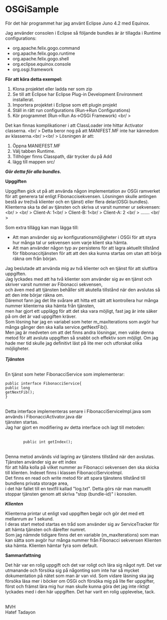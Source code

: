 

OSGiSample
==========

För det här programmet har jag använt Eclipse Juno 4.2 med Equinox.


Jag använder consolen i Eclipse så följande bundles är är tillagda i Runtime configurations:
<ul>
  <li>org.apache.felix.gogo.command</li>
  <li>org.apache.felix.gogo.runtime</li>
  <li>org.apache.felix.gogo.shell</li>
  <li>org.eclipse.equinox.console</li>
  <li>org.osgi.framework</li>
</ul>

<strong>För att köra detta exempel:</strong>

1. Klona projektet eller ladda ner som zip
2. Se till att Eclipse har Eclipse Plug-in Development Environment installerat.
3. Importera projektet i Eclipse som ett plugin projekt
4. Ställ in rätt run configurations (Run->Run Configurations)
5. Kör programmet (Run->Run As->OSGi Framework)
<br/ >


Det kan finnas komplikationer i att ClassLoader inte hittar Activator classerna. <br/ >
Detta beror nog på att MANIFEST.MF inte har kännedom av klasserna.<br/ ><br/ >
Lösningen är att:

1. Öppna MANIEFEST.MF
2. Välj tabben Runtime.
3. Tillhöger finns Classpath, där trycker du på Add
4. lägg till mappen src/

<strong><i>Gör detta för alla bundles.</i></strong>

<strong>Upggiften</strong>

Upggiften gick ut på att använda någon implementation av OSGi ramverket för att generera tal 
enligt Fibonaccisekvensen.
Lösningen skulle antingen bestå av tre(två klienter och en tjänst) eller flera delar(OSGi bundles).
Klienterna ska ta del av tjänsten och skriva ut varsit nummer ur sekvensen:
<br/ >
<br/ >
Client-A: 1<br/ >
Client-B: 1<br/ >
Client-A: 2 <br/ >
....... 
<br/ >

Som extra tillägg kan man lägga till:
<ul>
  <li>Att man använder sig av konfigurationsmöjligheter i OSGi för att styra hur många tal ur sekvensen som
      varje klient ska hämta.</li>
  <li>Att man använder någon typ av persistens för att lagra aktuellt tillstånd för fibbonaccitjänsten för att
      att den ska kunna startas om utan att börja räkna om från början.</li>
 
</ul>


<title><strong>Lösning</strong> </title>

<p>Jag beslutade att använda mig av två klienter och en tjänst för att slutföra uppgiften. <br />
Jag lyckades med att ha två klienter som använder sig av en tjänst och skriver varsit nummer av Fibonacci sekvensen, <br />
och även med att tjänsten behåller sitt akutella tillstånd när den avslutas så att den inte börjar räkna om. <br />
Däremot fann jag det lite svårare att hitta ett sätt att kontrollera hur många nummer klienterna ska hämta från tjänsten, <br />
men har gjort ett upplägg för att det ska vara möjligt, fast jag är inte säker på om det är vad uppgiften kräver.<br />
Som lösning har jag en variabel som heter m_maxIterations som avgör hur många gånger den ska kalla service.getNextFib(). <br /> 
Men jag är medveten om att det finns andra lösningar, men valde denna metod för att avsluta uppgiften så snabbt och effektiv som möjligt. 
Om jag hade mer tid skulle jag definitivt läst på lite mer och utforskat olika möjligheter.
<br />
<br />
<i><strong>Tjänsten</i></strong>
<br/>
<br/>

En tjänst som heter FibonacciService som implementerar: 
<br />
<code> public interface FibonacciService{</code> <br/>
        <code>public long getNextFib();</code><br/>
      <code>}</code>
      
<br />
Detta interface implementeras senare i FibonacciServiceImpl.java som används i FibonacciActivator.java där <br />
tjänsten startas.
<br />
Jag har gjort en modifiering av detta interface och lagt till metoden: 
<br />
<br />
<code>
        public int getIndex();
      </code>
<br />
<br />
Denna metod används vid lagring av tjänstens tillstånd när den avslutas. Tjänsten använder sig av ett index <br />
för att hålla kolla på vilket nummer av Fibonacci sekvensen den ska skicka till klienten. Indexet 
finns i klassen FibonacciServiceImpl. <br />
Det finns en read och write metod för att spara tjänstens tillstånd till bundlens privata storage area, <br />
i det här fallet till en textfil kallad "log.txt". Detta görs när man manuellt stoppar tjänsten genom att skriva
"stop (bundle-id)" i konsolen.
</p>

<i><strong>Klienten</i></strong>
<p>

Klienterna printar ut enligt vad uppgiften begär och gör det med ett mellanrum av 1 sekund. <br/>
I deras start metod startas en tråd som använder sig av ServiceTracker för att hämta tjänsten och därefter numret. <br/>
Som jag nämnde tidigare finns det en variable (m_maxIterations) som man kan sätta som avgör hur många nummer från Fibonacci sekvensen
Klienten ska hämta. Klienten hämtar fyra som default.  
</p>

<strong>Sammanfattning</strong>
<p>
Det här var en rolig uppgift och det var roligt och lära sig något nytt. Det var utmanande och försöka sig på någonting som
inte har så mycket dokumentation på nätet som man är van vid. Som vidare läsning ska jag försöka läsa mer i böcker om OSGi
och försöka mig på lite fler uppgifter, först och främst lära mig hur man skulle kunna göra det jag inte riktigt lyckades 
med i den här uppgiften. Det har varit en rolig upplevelse, tack.
</p>
<br/>
MVH <br/>
Hatef Tadayon
